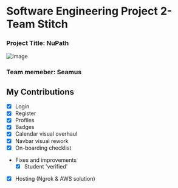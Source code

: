 # Software Engineering Project 2- Team Stitch
### Project Title: NuPath
![image](https://github.com/Schweem/SE_Project2/assets/63567335/47fbda83-96aa-4097-9518-66eb5eacf9a4)
### Team memeber: Seamus 


## My Contributions
- [x] Login
- [x] Register
- [x] Profiles
- [x] Badges
- [x] Calendar visual overhaul
- [x] Navbar visual rework
- [x] On-boarding checklist 
- Fixes and improvements
  - [x] Student 'verified'
- [x] Hosting (Ngrok & AWS solution)
